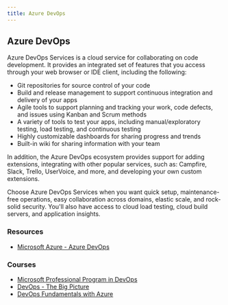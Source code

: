 ```yaml
---
title: Azure DevOps
---
```

## Azure DevOps

Azure DevOps Services is a cloud service for collaborating on code development. It provides an integrated set of features that you access through your web browser or IDE client, including the following:

* Git repositories for source control of your code
* Build and release management to support continuous integration and delivery of your apps
* Agile tools to support planning and tracking your work, code defects, and issues using Kanban and Scrum methods
* A variety of tools to test your apps, including manual/exploratory testing, load testing, and continuous testing
* Highly customizable dashboards for sharing progress and trends
* Built-in wiki for sharing information with your team

In addition, the Azure DevOps ecosystem provides support for adding extensions, integrating with other popular services, such as: Campfire, Slack, Trello, UserVoice, and more, and developing your own custom extensions.

Choose Azure DevOps Services when you want quick setup, maintenance-free operations, easy collaboration across domains, elastic scale, and rock-solid security. You'll also have access to cloud load testing, cloud build servers, and application insights.

### Resources
* [Microsoft Azure - Azure DevOps](https://azure.microsoft.com/services/devops)

### Courses
* [Microsoft Professional Program in DevOps](https://www.edx.org/microsoft-professional-program-devops)
* [DevOps - The Big Picture](https://www.pluralsight.com/courses/devops-big-picture)
* [DevOps Fundamentals with Azure](https://www.udemy.com/devops-fundamentals-with-azure/)
